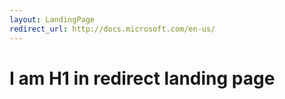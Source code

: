 ```yaml
---
layout: LandingPage
redirect_url: http://docs.microsoft.com/en-us/
---
```


# I am H1 in redirect landing page